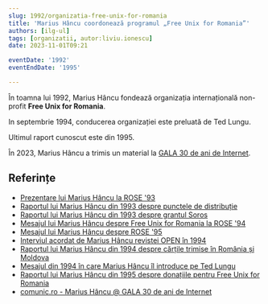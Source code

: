```yaml
---
slug: 1992/organizatia-free-unix-for-romania
title: 'Marius Hâncu coordonează programul „Free Unix for Romania”'
authors: [ilg-ul]
tags: [organizatii, autor:liviu.ionescu]
date: 2023-11-01T09:21

eventDate: '1992'
eventEndDate: '1995'

---
```


În toamna lui 1992, Marius Hâncu fondează organizația internațională non-profit
**Free Unix for Romania**.

<!-- truncate -->

In septembrie 1994, conducerea organizației este preluată de Ted Lungu.

Ultimul raport cunoscut este din 1995.

În 2023, Marius Hâncu a trimis un material la
[GALA 30 de ani de Internet](/events/2023/dtc-30-ani-internet).

## Referințe

- [Prezentare lui Marius Hâncu la ROSE '93](/blog/2023/hancu-mesaj-free-unix-rose93/)
- [Raportul lui Marius Hâncu din 1993 despre punctele de distribuție](/blog/2023/hancu-distribution-centers/)
- [Raportul lui Marius Hâncu din 1993 despre grantul Soros](/blog/2023/hancu-soros-grant/)
- [Mesajul lui Marius Hâncu despre Free Unix for Romania la ROSE '94](/blog/2023/hancu-mesaj-free-unix-rose94/)
- [Mesajul lui Marius Hâncu despre ROSE '95](/blog/2023/hancu-mesaj-jsq-rose95/)
- [Interviul acordat de Marius Hâncu revistei OPEN în 1994](/blog/2023/hancu-interviu-revista-open/)
- [Raportul lui Marius Hâncu din 1994 despre cărțile trimise în România și Moldova](/blog/2023/hancu-soros-books/)
- [Mesajul din 1994 în care Marius Hâncu îl introduce pe Ted Lungu](/blog/2023/hancu-mesaj-ted-lungu/)
- [Raportul lui Marius Hâncu din 1995 despre donațiile pentru Free Unix for Romania](/blog/2023/hancu-donation-drive)
- [comunic.ro - Marius Hâncu @ GALA 30 de ani de Internet](https://comunic.ro/marius-hancu-gala-30-de-ani-de-internet-ro-free-unix-for-romania-movement-managed-to-associate-people-of-great-talents-who-forgot-their-personal-interest-in-the-interest-of-a-modern-romania-i/)
